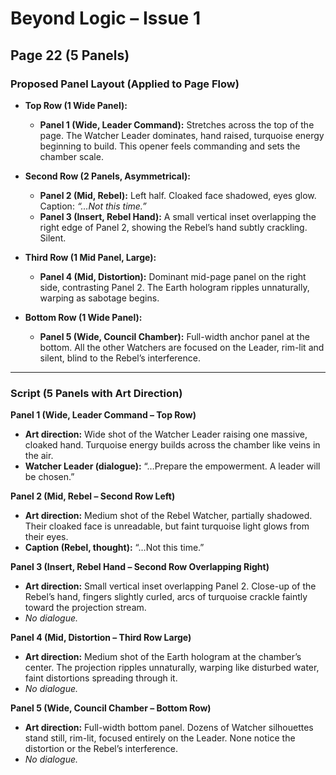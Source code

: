 # Beyond Logic – Issue 1  
## Page 22 (5 Panels)

### Proposed Panel Layout (Applied to Page Flow)

- **Top Row (1 Wide Panel):**  
  - **Panel 1 (Wide, Leader Command):** Stretches across the top of the page. The Watcher Leader dominates, hand raised, turquoise energy beginning to build. This opener feels commanding and sets the chamber scale.  

- **Second Row (2 Panels, Asymmetrical):**  
  - **Panel 2 (Mid, Rebel):** Left half. Cloaked face shadowed, eyes glow. Caption: *“…Not this time.”*  
  - **Panel 3 (Insert, Rebel Hand):** A small vertical inset overlapping the right edge of Panel 2, showing the Rebel’s hand subtly crackling. Silent.  

- **Third Row (1 Mid Panel, Large):**  
  - **Panel 4 (Mid, Distortion):** Dominant mid-page panel on the right side, contrasting Panel 2. The Earth hologram ripples unnaturally, warping as sabotage begins.  

- **Bottom Row (1 Wide Panel):**  
  - **Panel 5 (Wide, Council Chamber):** Full-width anchor panel at the bottom. All the other Watchers are focused on the Leader, rim-lit and silent, blind to the Rebel’s interference.  

---

### Script (5 Panels with Art Direction)

**Panel 1 (Wide, Leader Command – Top Row)**  
- **Art direction:** Wide shot of the Watcher Leader raising one massive, cloaked hand. Turquoise energy builds across the chamber like veins in the air.  
- **Watcher Leader (dialogue):** “…Prepare the empowerment. A leader will be chosen.”  

**Panel 2 (Mid, Rebel – Second Row Left)**  
- **Art direction:** Medium shot of the Rebel Watcher, partially shadowed. Their cloaked face is unreadable, but faint turquoise light glows from their eyes.  
- **Caption (Rebel, thought):** “…Not this time.”  

**Panel 3 (Insert, Rebel Hand – Second Row Overlapping Right)**  
- **Art direction:** Small vertical inset overlapping Panel 2. Close-up of the Rebel’s hand, fingers slightly curled, arcs of turquoise crackle faintly toward the projection stream.  
- *No dialogue.*  

**Panel 4 (Mid, Distortion – Third Row Large)**  
- **Art direction:** Medium shot of the Earth hologram at the chamber’s center. The projection ripples unnaturally, warping like disturbed water, faint distortions spreading through it.  
- *No dialogue.*  

**Panel 5 (Wide, Council Chamber – Bottom Row)**  
- **Art direction:** Full-width bottom panel. Dozens of Watcher silhouettes stand still, rim-lit, focused entirely on the Leader. None notice the distortion or the Rebel’s interference.  
- *No dialogue.*  
